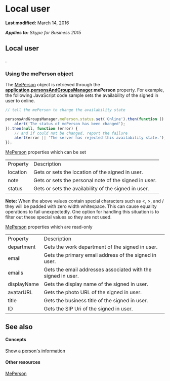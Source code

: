
# Local user

 **Last modified:** March 14, 2016

 _**Applies to:** Skype for Business 2015_

## Local user

.


### Using the mePerson object

The [MePerson](http://technet.microsoft.com/library/a71b0536-3c1a-487b-b734-33e4efbea3b5%28Office.14%29.aspx) object is retrieved through the **[application](http://technet.microsoft.com/library/e0969542-53e2-473a-b02f-2554b01451f1%28Office.14%29.aspx).[personsAndGroupsManager](http://technet.microsoft.com/library/ce912c52-5bed-47b1-b4e0-ce4328297c87%28Office.14%29.aspx).mePerson** property. For example, the following JavaScript code sample sets the availability of the signed in user to online.


```js
// tell the mePerson to change the availability state

personsAndGroupsManager.mePerson.status.set('Online').then(function () {
    alert('The status of mePerson has been changed');
}).then(null, function (error) {
    // and if could not be changed, report the failure
    alert(error || 'The server has rejected this availability state.');
});

```

[MePerson](http://technet.microsoft.com/library/a71b0536-3c1a-487b-b734-33e4efbea3b5%28Office.14%29.aspx) properties which can be set


|||
|:-----|:-----|
|Property|Description|
|location|Gets or sets the location of the signed in user.|
|note|Gets or sets the personal note of the signed in user.|
|status|Gets or sets the availability of the signed in user.|
 **Note:** When the above values contain special characters such as <, >, and / they will be padded with zero width whitespace. This can cause equality operations to fail unexpectedly. One option for handling this situation is to filter out these special values so they are not used.

[MePerson](http://technet.microsoft.com/library/a71b0536-3c1a-487b-b734-33e4efbea3b5%28Office.14%29.aspx) properties which are read-only


|||
|:-----|:-----|
|Property|Description|
|department|Gets the work department of the signed in user.|
|email|Gets the primary email address of the signed in user.|
|emails|Gets the email addresses associated with the signed in user.|
|displayName|Gets the display name of the signed in user.|
|avatarURL|Gets the photo URL of the signed in user.|
|title|Gets the business title of the signed in user.|
|ID|Gets the SIP Uri of the signed in user.|

## See also


#### Concepts


[Show a person's information](\4b9a2a9b-552c-42a0-bb7a-c912e8c5ed0c.md)
#### Other resources


[MePerson](http://technet.microsoft.com/library/a71b0536-3c1a-487b-b734-33e4efbea3b5%28Office.14%29.aspx)
